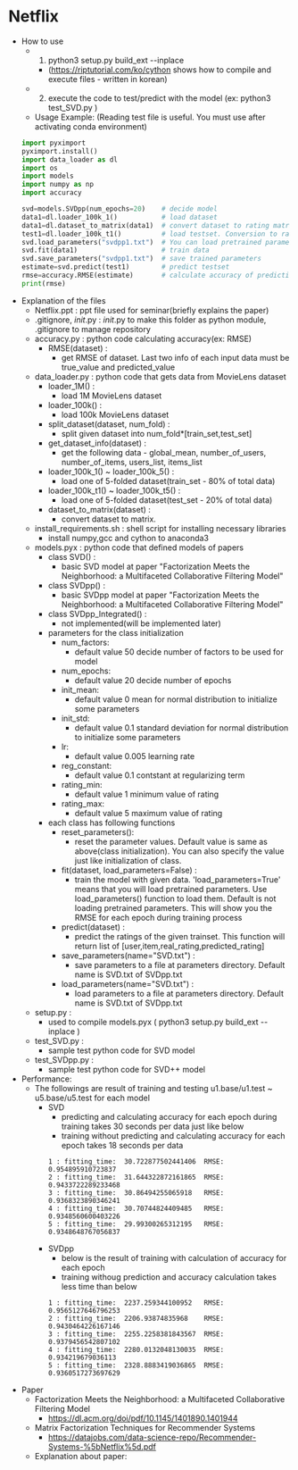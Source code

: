 # Netflix
- How to use
	- 1. python3 setup.py build_ext --inplace
		- (https://riptutorial.com/ko/cython shows how to compile and execute files - written in korean)
	- 2. execute the code to test/predict with the model (ex: python3 test_SVD.py )
	- Usage Example: (Reading test file is useful. You must use after activating conda environment)
    ```python
    import pyximport
    pyximport.install()
    import data_loader as dl
    import os
    import models
    import numpy as np
    import accuracy
    
    svd=models.SVDpp(num_epochs=20)    # decide model
    data1=dl.loader_100k_1()           # load dataset
    data1=dl.dataset_to_matrix(data1)  # convert dataset to rating matrix
    test1=dl.loader_100k_t1()          # load testset. Conversion to rating matrix is not needed
    svd.load_parameters("svdpp1.txt")  # You can load pretrained parameters 
    svd.fit(data1)                     # train data
    svd.save_parameters("svdpp1.txt")  # save trained parameters
    estimate=svd.predict(test1)        # predict testset
    rmse=accuracy.RMSE(estimate)       # calculate accuracy of prediction
    print(rmse)
    ```	
- Explanation of the files
	- Netflix.ppt : ppt file used for seminar(briefly explains the paper)
	- .gitignore, _init_.py : _init_.py to make this folder as python module, .gitignore to manage repository
	- accuracy.py : python code calculating accuracy(ex: RMSE)
		- RMSE(dataset) : 
			- get RMSE of dataset. Last two info of each input data must be true_value and predicted_value
	- data_loader.py : python code that gets data from MovieLens dataset
		- loader_1M() : 
			- load 1M MovieLens dataset
		- loader_100k() : 
			- load 100k MovieLens dataset
		- split_dataset(dataset, num_fold) : 
			- split given dataset into num_fold*[train_set,test_set]
		- get_dataset_info(dataset) : 
			- get the following data - global_mean, number_of_users, number_of_items, users_list, items_list
		- loader_100k_1() ~ loader_100k_5() : 
			- load one of 5-folded dataset(train_set - 80% of total data)
		- loader_100k_t1() ~ loader_100k_t5() : 
			- load one of 5-folded dataset(test_set - 20% of total data)
		- dataset_to_matrix(dataset) :  
			- convert dataset to matrix. 
	- install_requirements.sh : shell script for installing necessary libraries
		- install numpy,gcc and cython to anaconda3
	- models.pyx : python code that defined models of papers
		- class SVD() : 
			- basic SVD model at paper "Factorization Meets the Neighborhood: a Multifaceted Collaborative Filtering Model"
		- class SVDpp() : 
			- basic SVDpp model at paper "Factorization Meets the Neighborhood: a Multifaceted Collaborative Filtering Model"
		- class SVDpp_Integrated() : 
			- not implemented(will be implemented later)
		- parameters for the class initialization
			- num_factors:  
				- default value 50     decide number of factors to be used for model
			- num_epochs:   
				- default value 20     decide number of epochs
			- init_mean:    
				- default value 0      mean for normal distribution to initialize some parameters
			- init_std:     
				- default value 0.1    standard deviation for normal distribution to initialize some parameters
			- lr:           
				- default value 0.005  learning rate
			- reg_constant: 
				- default value 0.1    contstant at regularizing term
			- rating_min:   
				- default value 1      minimum value of rating
			- rating_max:   
				- default value 5      maximum value of rating
		- each class has following functions
			- reset_parameters(): 
				- reset the parameter values. Default value is same as above(class initialization). You can also specify the value just like initialization of class.
			- fit(dataset, load_parameters=False) : 
				- train the model with given data. 'load_parameters=True' means that you will load pretrained parameters. Use load_parameters() function to load them. Default is not loading pretrained parameters. This will show you the RMSE for each epoch during training process
			- predict(dataset) : 
				- predict the ratings of the given trainset. This function will return list of [user,item,real_rating,predicted_rating]
			- save_parameters(name="SVD.txt") : 
				- save parameters to a file at parameters directory. Default name is SVD.txt of SVDpp.txt
			- load_parameters(name="SVD.txt") : 
				- load parameters to a file at parameters directory. Default name is SVD.txt of SVDpp.txt
	- setup.py : 
		- used to compile models.pyx ( python3 setup.py build_ext --inplace )
	- test_SVD.py : 
		- sample test python code for SVD model
	- test_SVDpp.py : 
		- sample test python code for SVD++ model
- Performance:
	- The followings are result of training and testing u1.base/u1.test ~ u5.base/u5.test for each model
		- SVD
			- predicting and calculating accuracy for each epoch during training takes 30 seconds per data just like below
			- training without predicting and calculating accuracy for each epoch takes 18 seconds per data
			```
			1 : fitting_time:  30.722877502441406  RMSE:  0.954895910723837
			2 : fitting_time:  31.644322872161865  RMSE:  0.9433722289233468
			3 : fitting_time:  30.86494255065918   RMSE:  0.9368323890346241
			4 : fitting_time:  30.70744824409485   RMSE:  0.9348560600403226
			5 : fitting_time:  29.99300265312195   RMSE:  0.9348648767056837
			```
		- SVDpp
			- below is the result of training with calculation of accuracy for each epoch
			- training withoug prediction and accuracy calculation takes less time than below
			```
			1 : fitting_time:  2237.259344100952   RMSE:  0.9565127646796253
			2 : fitting_time:  2206.93874835968    RMSE:  0.9430464226167146
			3 : fitting_time:  2255.2258381843567  RMSE:  0.9379456542807102
			4 : fitting_time:  2280.0132048130035  RMSE:  0.934219679036113
			5 : fitting_time:  2328.8883419036865  RMSE:  0.9360517273697629
			```
- Paper
	- Factorization Meets the Neighborhood: a Multifaceted Collaborative Filtering Model
		- https://dl.acm.org/doi/pdf/10.1145/1401890.1401944
	- Matrix Factorization Techniques for Recommender Systems
		- https://datajobs.com/data-science-repo/Recommender-Systems-%5bNetflix%5d.pdf
	- Explanation about paper:
	
